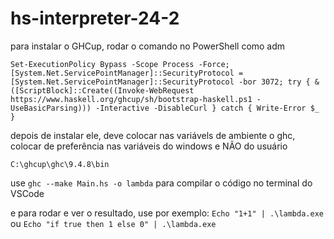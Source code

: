 # hs-interpreter-24-2

para instalar o GHCup, rodar o comando no PowerShell como adm

`Set-ExecutionPolicy Bypass -Scope Process -Force;[System.Net.ServicePointManager]::SecurityProtocol = [System.Net.ServicePointManager]::SecurityProtocol -bor 3072; try { & ([ScriptBlock]::Create((Invoke-WebRequest https://www.haskell.org/ghcup/sh/bootstrap-haskell.ps1 -UseBasicParsing))) -Interactive -DisableCurl } catch { Write-Error $_ }`

depois de instalar ele, deve colocar nas variávels de ambiente o ghc,
colocar de preferência nas variáveis do windows e NÃO do usuário

`C:\ghcup\ghc\9.4.8\bin`

use `ghc --make Main.hs -o lambda` para compilar o código no terminal do VSCode

e para rodar e ver o resultado, use por exemplo: `Echo "1+1" | .\lambda.exe` ou `Echo "if true then 1 else 0" | .\lambda.exe`